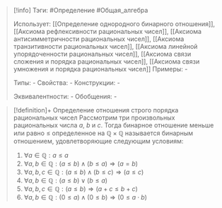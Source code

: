 > [!info]
> Тэги: #Определение #Общая_алгебра 
> 
> Использует: [[Определение однородного бинарного отношения]], [[Аксиомa рефлексивности рациональных чисел]], [[Аксиомa антисимметричности рациональных чисел]], [[Аксиомa транзитивности рациональных чисел]], [[Аксиомa линейной упорядоченности рациональных чисел]], [[Аксиомa связи сложения и порядка рациональных чисел]], [[Аксиомa связи умножения и порядка рациональных чисел]] 
> Примеры: *-*
> 
> Типы: *-*
> Свойства: *-*
> Конструкции: *-*
> 
> Эквивалентности: *-*
> Обобщения: *-*

> [!definition]+ Определение отношения строго порядка рациональных чисел
> Рассмотрим три произвольных рациональных числа $a$, $b$ и $c$. Тогда бинарное отношение меньше или равно $\leqslant$ определенное на $\mathbb{Q \times Q}$ называется бинарным отношением, удовлетворяющие следующим условиям:
> 1. $\forall a \in \mathbb Q: a \leqslant a$
> 2. $\forall a, b \in \mathbb Q: (a \leqslant b) \land (b \leqslant a) \Rightarrow (a = b)$
> 3. $\forall a, b, c \in \mathbb Q: (a \leqslant b) \land (b \leqslant c) \Rightarrow (a \leqslant c)$
> 4. $\forall a, b \in \mathbb Q: (a \leqslant b) \lor (b \leqslant a)$
> 5. $\forall a, b, c \in \mathbb Q: (a \leqslant b) \Rightarrow (a + c \leqslant b + c)$
> 6. $\forall a, b \in \mathbb Q: (0 \leqslant a) \land (0 \leqslant b)\Rightarrow (0 \leqslant a \cdot b)$